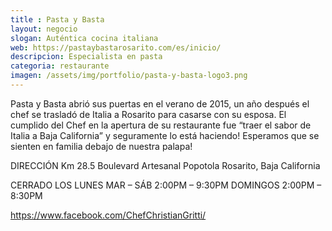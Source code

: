 ```yaml
---
title : Pasta y Basta
layout: negocio
slogan: Auténtica cocina italiana
web: https://pastaybastarosarito.com/es/inicio/
descripcion: Especialista en pasta
categoria: restaurante
imagen: /assets/img/portfolio/pasta-y-basta-logo3.png
---
```


Pasta y Basta abrió sus puertas en el verano de 2015, un año después el chef se trasladó de Italia a Rosarito para casarse con su esposa. El cumplido del Chef en la apertura de su restaurante fue “traer el sabor de Italia a Baja California” y seguramente lo está haciendo! Esperamos que se sienten en familia debajo de nuestra palapa!

DIRECCIÓN
Km 28.5 Boulevard Artesanal Popotola
Rosarito, Baja California


CERRADO LOS LUNES
MAR – SÁB
2:00PM – 9:30PM
DOMINGOS
2:00PM – 8:30PM

https://www.facebook.com/ChefChristianGritti/
